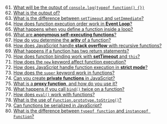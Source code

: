 61. [What will be the output of `console.log(typeof function() {})`](./61.%20What%20will%20be%20the%20output%20of.md)  
62. [What is the output of?](./62.%20What%20is%20the%20output%20of.md)  
63. [What is the difference between `setTimeout` and `setImmediate`?](./63.%20What%20is%20the%20difference%20between%20setTimeout%20and%20setImmediate.md)  
64. [How does function execution order work in **Event Loop**?](./64.%20How%20does%20function%20execution%20order%20work%20in%20Event%20Loop.md)  
65. [What happens when you define a function inside a loop?](./65.%20What%20happens%20when%20you%20define%20a%20function%20inside%20a%20loop.md)  
66. [What are **anonymous self-executing functions**?](./66.%20What%20are%20anonymous%20self-executing%20functions.md)  
67. [How do you determine the **arity** of a function?](./67.%20How%20do%20you%20determine%20the%20arity%20of%20a%20function.md)  
68. [How does JavaScript handle **stack overflow** with recursive functions?](./68.%20How%20does%20JavaScript%20handle%20stack%20overflow%20with%20recursive%20functions.md)  
69. [What happens if a function has two return statements?](./69.%20What%20happens%20if%20a%20function%20has%20two%20return%20statements.md)  
70. [How does function binding work with **setTimeout** and `this`?](./70.%20How%20does%20function%20binding%20work%20with%20setTimeout%20and%20this.md)  
71. [How does the `new` keyword affect function execution?](./71.%20How%20does%20the%20new%20keyword%20affect%20function%20execution.md)  
72. [How does JavaScript handle function execution in **strict mode**?](./72.%20How%20does%20JavaScript%20handle%20function%20execution%20in%20strict%20mode.md)  
73. [How does the `super` keyword work in functions?](./73.%20How%20does%20the%20super%20keyword%20work%20in%20functions.md)  
74. [Can you create **private functions** in JavaScript?](./74.%20Can%20you%20create%20private%20functions%20in%20JavaScript.md)  
75. [What is a **proxy function**, and how do you use it?](./75.%20What%20is%20a%20proxy%20function%2C%20and%20how%20do%20you%20use%20it.md)  
76. [What happens if you call `bind()` twice on a function?](./76.%20What%20happens%20if%20you%20call%20bind()%20twice%20on%20a%20function.md)  
77. [How does `eval()` work with functions?](./77.%20How%20does%20eval()%20work%20with%20functions.md)  
78. [What is the use of `Function.prototype.toString()`?](./78.%20What%20is%20the%20use%20of%20Function.prototype.toString().md)  
79. [Can functions be serialized in JavaScript?](./79.%20Can%20functions%20be%20serialized%20in%20JavaScript.md)  
80. [What is the difference between `typeof function` and `instanceof Function`?](./80.%20What%20is%20the%20difference%20between%20typeof%20function%20and%20instanceof%20Function.md)  
